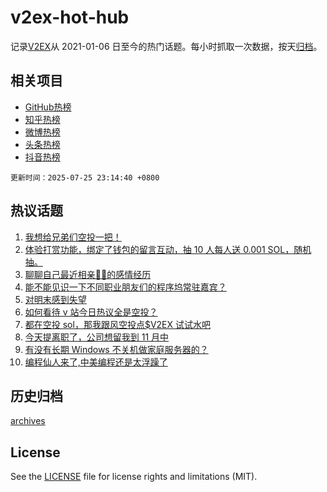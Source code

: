 # v2ex-hot-hub

 记录[V2EX](https://www.v2ex.com/)从 2021-01-06 日至今的热门话题。每小时抓取一次数据，按天[归档](archives)。
 
 ## 相关项目

- [GitHub热榜](https://github.com/lonnyzhang423/github-hot-hub)
- [知乎热榜](https://github.com/lonnyzhang423/zhihu-hot-hub)
- [微博热榜](https://github.com/lonnyzhang423/weibo-hot-hub)
- [头条热榜](https://github.com/lonnyzhang423/toutiao-hot-hub)
- [抖音热榜](https://github.com/lonnyzhang423/douyin-hot-hub)


 `更新时间：2025-07-25 23:14:40 +0800`

## 热议话题

1. [我想给兄弟们空投一把！](https://www.v2ex.com/t/1147542)
1. [体验打赏功能，绑定了钱包的留言互动，抽 10 人每人送 0.001 SOL，随机抽。](https://www.v2ex.com/t/1147547)
1. [聊聊自己最近相亲🐢🐢的感情经历](https://www.v2ex.com/t/1147566)
1. [能不能见识一下不同职业朋友们的程序坞常驻嘉宾？](https://www.v2ex.com/t/1147634)
1. [对明末感到失望](https://www.v2ex.com/t/1147558)
1. [如何看待 v 站今日热议全是空投？](https://www.v2ex.com/t/1147585)
1. [都在空投 sol，那我跟风空投点$V2EX 试试水吧](https://www.v2ex.com/t/1147742)
1. [今天提离职了，公司想留我到 11 月中](https://www.v2ex.com/t/1147622)
1. [有没有长期 Windows 不关机做家庭服务器的？](https://www.v2ex.com/t/1147588)
1. [编程仙人来了,中美编程还是太浮躁了](https://www.v2ex.com/t/1147662)

## 历史归档

[archives](archives)

## License

See the [LICENSE](LICENSE) file for license rights and limitations (MIT).
